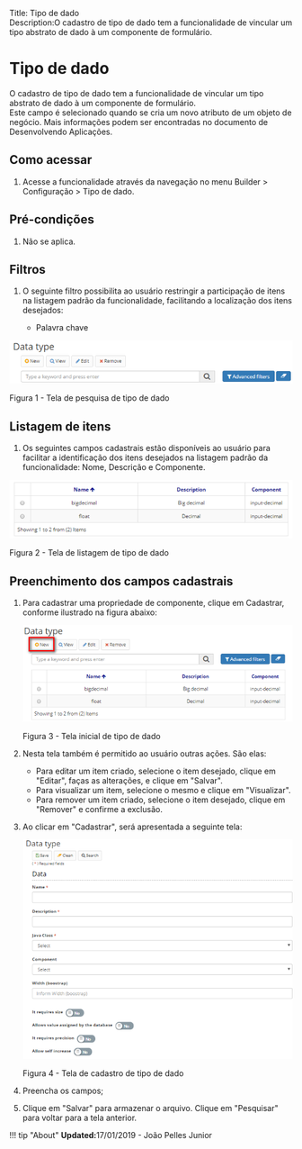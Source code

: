 Title: Tipo de dado  
Description:O cadastro de tipo de dado tem a funcionalidade de vincular um tipo abstrato de dado à um componente de formulário.   

# Tipo de dado  

O cadastro de tipo de dado tem a funcionalidade de vincular um tipo abstrato de dado à um componente de formulário.    
Este campo é selecionado quando se cria um novo atributo de um objeto de negócio. Mais informações podem ser encontradas no documento de Desenvolvendo Aplicações.   

## Como acessar   

1. Acesse a funcionalidade através da navegação no menu Builder > Configuração > Tipo de dado.    

## Pré-condições  

1. Não se aplica.    
 
## Filtros   

1. O seguinte filtro possibilita ao usuário restringir a participação de itens na listagem padrão da funcionalidade, facilitando a localização dos itens desejados:   

    * Palavra chave   

![Screenshot](images/Data-type-fig01.png) 

Figura 1 - Tela de pesquisa de tipo de dado    

## Listagem de itens  

1. Os seguintes campos cadastrais estão disponíveis ao usuário para facilitar a identificação dos itens desejados na listagem padrão da funcionalidade: Nome, Descrição e Componente.

![Screenshot](images/Data-type-fig02.png)

Figura 2 - Tela de listagem de tipo de dado    

## Preenchimento dos campos cadastrais  

1. Para cadastrar uma propriedade de componente, clique em Cadastrar, conforme ilustrado na figura abaixo:   

    ![Screenshot](images/Data-type-fig03.png) 
    
    Figura 3 - Tela inicial de tipo de dado   

2. Nesta tela também é permitido ao usuário outras ações. São elas:   

    - Para editar um item criado, selecione o item desejado, clique em "Editar", faças as alterações, e clique em "Salvar".  
    - Para visualizar um item, selecione o mesmo e clique em "Visualizar".  
    - Para remover um item criado, selecione o item desejado, clique em "Remover" e confirme a exclusão.   

3. Ao clicar em "Cadastrar", será apresentada a seguinte tela:    

    ![Screenshot](images/Data-type-fig04.png)
    
    Figura 4 - Tela de cadastro de tipo de dado  

4. Preencha os campos;    
5. Clique em "Salvar" para armazenar o arquivo. Clique em "Pesquisar" para voltar para a tela anterior.  

!!! tip "About"
    <b>Updated:</b>17/01/2019 - João Pelles Junior
